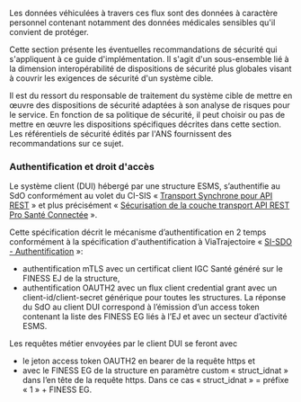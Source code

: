 Les données véhiculées à travers ces flux sont des données à caractère personnel contenant notamment des données médicales sensibles qu'il convient de protéger.

Cette section présente les éventuelles recommandations de sécurité qui s'appliquent à ce guide d'implémentation. Il s'agit d'un sous-ensemble lié à la dimension interopérabilité de dispositions de sécurité plus globales visant à couvrir les exigences de sécurité d'un système cible.

Il est du ressort du responsable de traitement du système cible de mettre en œuvre des dispositions de sécurité adaptées à son analyse de risques pour le service. En fonction de sa politique de sécurité, il peut choisir ou pas de mettre en œuvre les dispositions spécifiques décrites dans cette section. Les référentiels de sécurité édités par l'ANS fournissent des recommandations sur ce sujet. 

### Authentification et droit d'accès
Le système client (DUI) hébergé par une structure ESMS, s’authentifie au SdO conformément au volet du CI-SIS « [Transport Synchrone pour API REST](https://esante.gouv.fr/services/referentiels/ci-sis/espace-publication/couche-transport) » 
et plus précisément « [Sécurisation de la couche transport API REST Pro Santé Connectée](https://interop.esante.gouv.fr/ig/securisation-transport/index.html) ».

Cette spécification décrit le mécanisme d’authentification en 2 temps conformément à la spécification d'authentification à ViaTrajectoire « [SI-SDO - Authentification](https://industriels.esante.gouv.fr/sites/default/files/media/document/SPF_SI-SDO_ViaTrajectoire_Authentification_v1.2.pdf) »:
* authentification mTLS avec un certificat client IGC Santé généré sur le FINESS EJ de la structure,
* authentification OAUTH2 avec un flux client credential grant avec un client-id/client-secret générique pour toutes les structures.
La réponse du SdO au client DUI correspond à l’émission d’un access token contenant la liste des FINESS EG liés à l’EJ et avec un secteur d’activité ESMS. 

Les requêtes métier envoyées par le client DUI se feront avec 
*	le jeton access token OAUTH2 en bearer de la requête https et
*	avec le FINESS EG de la structure en paramètre custom « struct_idnat » dans l’en tête de la requête https. Dans ce cas « struct_idnat » = préfixe « 1 » + FINESS EG.
